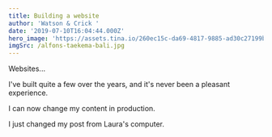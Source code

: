 ```yaml
---
title: Building a website
author: 'Watson & Crick '
date: '2019-07-10T16:04:44.000Z'
hero_image: 'https://assets.tina.io/260ec15c-da69-4817-9885-ad30c27199be/blogging.jpg'
imgSrc: /alfons-taekema-bali.jpg
---
```


Websites...

I've built quite a few over the years, and it's never been a pleasant experience.

I can now change my content in production.

I just changed my post from Laura's computer.
